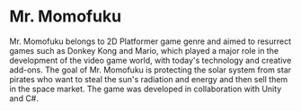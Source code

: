 # Mr. Momofuku

Mr. Momofuku belongs to 2D Platformer game genre and aimed to resurrect games such as Donkey Kong and Mario, which played a major role in the development of the video game world, with today's technology and creative add-ons. The goal of Mr. Momofuku is protecting the solar system from star pirates who want to steal the sun's radiation and energy and then sell them in the space market. The game was developed in collaboration with Unity and C#.
